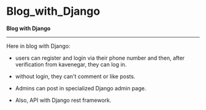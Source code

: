 # Blog_with_Django
**Blog with Django**

--------------------------------------------------------------------------------------------
Here in blog with Django:<br />

- users can register and login via their phone number and then, after verification from kavenegar, they can log in.<br />

- without login, they can't comment or like posts.<br />

- Admins can post in specialized Django admin page.<br />

- Also, API with Django rest framework.<br />
